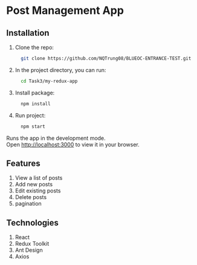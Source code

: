 # Post Management App

## Installation

1. Clone the repo:

    ```bash
      git clone https://github.com/NQTrung08/BLUEOC-ENTRANCE-TEST.git
    ```

2. In the project directory, you can run:

    ```bash
      cd Task3/my-redux-app
    ```

3. Install package:

    ```bash
      npm install
    ```

4. Run project:

    ```bash
      npm start
    ```

Runs the app in the development mode.\
Open [http://localhost:3000](http://localhost:3000) to view it in your browser.

## Features

1. View a list of posts
2. Add new posts
3. Edit existing posts
4. Delete posts
5. pagination

## Technologies

1. React
2. Redux Toolkit
3. Ant Design
4. Axios